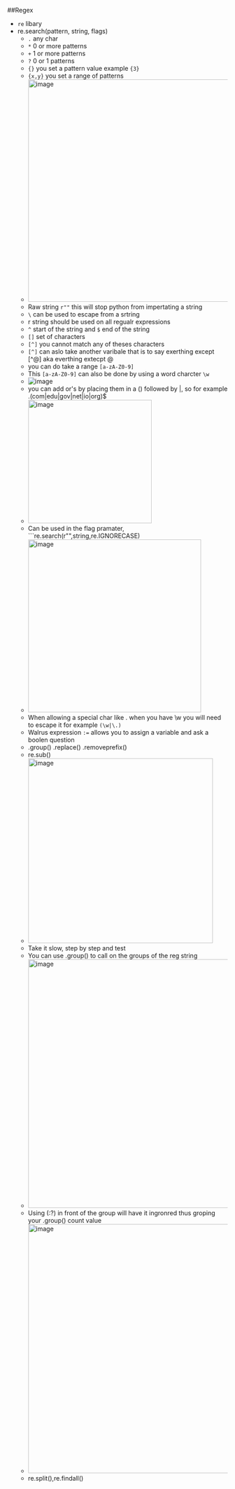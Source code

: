 ##Regex
* ```re``` libary
* re.search(pattern, string, flags)
  * ```.``` any char
  * ```*``` 0 or more patterns
  * ```+``` 1 or more patterns
  * ```?``` 0 or 1 patterns
  * ```{}``` you set a pattern value example ```{3}```
  * ```{x,y}``` you set a range of patterns
  * <img width="508" alt="image" src="https://github.com/user-attachments/assets/a8820a06-007b-4613-8bb6-d6d3c80ba8f4" />
  * Raw string ```r""``` this will stop python from impertating a string
  * ```\``` can be used to escape from a srtring
  * r string should be used on all regualr expressions
  * ```^``` start of the string and ```$``` end of the string
  * ```[]``` set of characters
  * ```[^]```  you cannot match any of theses characters
  * ```[^]``` can aslo take another varibale that is to say exerthing except [^@] aka everthing extecpt @
  *  you can do take a range ```[a-zA-Z0-9]```
  *   This ```[a-zA-Z0-9]``` can also be done by using a word charcter ```\w```
  *   ![image](https://github.com/user-attachments/assets/4572753b-57da-4028-b30e-04b25b434293)
  *   you can add or's by placing them in a () followed by |, so for example \.(com|edu|gov|net|io|org)$
  *   <img width="282" alt="image" src="https://github.com/user-attachments/assets/38dea3c2-88b2-4b1f-a0fc-369df661fada" />
  *   Can be used in the flag pramater, ```re.search(r"",string,re.IGNORECASE)
  *   <img width="395" alt="image" src="https://github.com/user-attachments/assets/373ccc4b-40f8-4e9a-8d22-abd95a040b7d" />
  *   When allowing a special char like . when you have \w you will need to escape it for example ```(\w|\.)```
  *   Walrus expression ```:=``` allows you to assign a variable and ask a boolen question
  *   .group() .replace() .removeprefix()
  *   re.sub()
  *   <img width="422" alt="image" src="https://github.com/user-attachments/assets/56efa054-00d1-468a-a1ca-c512b7d3227f" />
  *   Take it slow, step by step and test
  *   You can use .group() to call on the groups of the reg string
  *   <img width="568" alt="image" src="https://github.com/user-attachments/assets/be9a1348-99a2-4435-a797-4fea1067ed08" />
  *   Using (:?) in front of the group will have it ingronred thus groping your .group() count value
  *   <img width="569" alt="image" src="https://github.com/user-attachments/assets/d58c46b0-6863-4512-9135-99b31041b1c5" />
  *   re.split(),re.findall()
